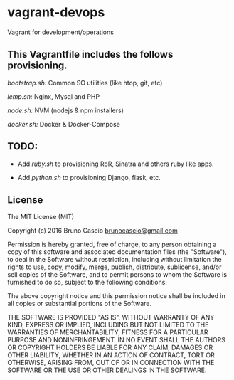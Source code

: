 # vagrant-devops
Vagrant for development/operations

## This Vagrantfile includes the follows provisioning.

*bootstrap.sh:* Common SO utilities (like htop, git, etc)

*lemp.sh:* Nginx, Mysql and PHP

*node.sh:* NVM (nodejs & npm installers)

*docker.sh:* Docker & Docker-Compose

## TODO:

* Add *ruby.sh* to provisioning RoR, Sinatra and others ruby like apps.

* Add *python.sh* to provisioning Django, flask, etc.

## License

The MIT License (MIT)

Copyright (c) 2016 Bruno Cascio <brunocascio@gmail.com>

Permission is hereby granted, free of charge, to any person obtaining a copy
of this software and associated documentation files (the "Software"), to deal
in the Software without restriction, including without limitation the rights
to use, copy, modify, merge, publish, distribute, sublicense, and/or sell
copies of the Software, and to permit persons to whom the Software is
furnished to do so, subject to the following conditions:

The above copyright notice and this permission notice shall be included in all
copies or substantial portions of the Software.

THE SOFTWARE IS PROVIDED "AS IS", WITHOUT WARRANTY OF ANY KIND, EXPRESS OR
IMPLIED, INCLUDING BUT NOT LIMITED TO THE WARRANTIES OF MERCHANTABILITY,
FITNESS FOR A PARTICULAR PURPOSE AND NONINFRINGEMENT. IN NO EVENT SHALL THE
AUTHORS OR COPYRIGHT HOLDERS BE LIABLE FOR ANY CLAIM, DAMAGES OR OTHER
LIABILITY, WHETHER IN AN ACTION OF CONTRACT, TORT OR OTHERWISE, ARISING FROM,
OUT OF OR IN CONNECTION WITH THE SOFTWARE OR THE USE OR OTHER DEALINGS IN THE
SOFTWARE.
